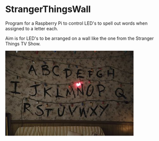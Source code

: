 # StrangerThingsWall
Program for a Raspberry Pi to control LED's to spell out words when assigned to a letter each.

Aim is for LED's to be arranged on a wall like the one from the Stranger Things TV Show.

![Stranger Things Wall](strangerthingswall.jpg)

